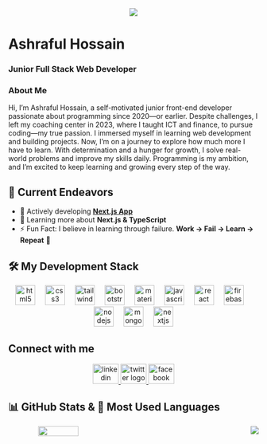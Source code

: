 <div align="center">
  <img src="https://i.ibb.co.com/6RrJRNm6/github-banner-resized.jpg" />
</div>

<h1 align="left">Ashraful Hossain</h1>

<h3 align="left">Junior Full Stack Web Developer</h3>

<h3 align="left">About Me</h3>
<p align="left">Hi, I’m Ashraful Hossain, a self-motivated junior front-end developer passionate about programming since 2020—or earlier. Despite challenges, I left my coaching center in 2023, where I taught ICT and finance, to pursue coding—my true passion. I immersed myself in learning web development and building projects. Now, I’m on a journey to explore how much more I have to learn. With determination and a hunger for growth, I solve real-world problems and improve my skills daily. Programming is my ambition, and I’m excited to keep learning and growing every step of the way.</p>

## 🚀 Current Endeavors  
  - 🔭 Actively developing **[Next.js App](https://github.com/ashrafulhossain1/next-js-app)**  
  - 🌱 Learning more about **Next.js & TypeScript**  
  - ⚡ Fun Fact: I believe in learning through failure. **Work → Fail → Learn → Repeat** 🔄


<h2 align="left">🛠️ My Development Stack</h2>
<div align="center">
  <img src="https://cdn.jsdelivr.net/gh/devicons/devicon/icons/html5/html5-original.svg" height="40" alt="html5 logo" />
  <img width="12" />
  <img src="https://cdn.jsdelivr.net/gh/devicons/devicon/icons/css3/css3-original.svg" height="40" alt="css3 logo" />
  <img width="12" />
  <img src="https://cdn.jsdelivr.net/gh/devicons/devicon/icons/tailwindcss/tailwindcss-original-wordmark.svg" height="40" alt="tailwindcss logo" />
  <img width="12" />
  <img src="https://cdn.jsdelivr.net/gh/devicons/devicon/icons/bootstrap/bootstrap-original.svg" height="40" alt="bootstrap logo" />
  <img width="12" />
  <img src="https://cdn.jsdelivr.net/gh/devicons/devicon/icons/materialui/materialui-original.svg" height="40" alt="materialui logo" />
  <img width="12" />
  <img src="https://skillicons.dev/icons?i=js" height="40" alt="javascript logo" />
  <img width="12" />
  <img src="https://cdn.jsdelivr.net/gh/devicons/devicon/icons/react/react-original.svg" height="40" alt="react logo" />
  <img width="12" />
  <img src="https://cdn.jsdelivr.net/gh/devicons/devicon/icons/firebase/firebase-plain.svg" height="40" alt="firebase logo" />
  <img width="12" />
  <img src="https://cdn.jsdelivr.net/gh/devicons/devicon/icons/nodejs/nodejs-original.svg" height="40" alt="nodejs logo" />
  <img width="12" />
  <img src="https://cdn.jsdelivr.net/gh/devicons/devicon/icons/mongodb/mongodb-original.svg" height="40" alt="mongodb logo" />
  <img width="12" />
  <img src="https://img.shields.io/badge/Next.js-000000?logo=nextdotjs&logoColor=white&style=for-the-badge" height="40" alt="nextjs logo" />
</div>

<h2 align="left">Connect with me</h2>
<div align="center">
  <a href="https://www.linkedin.com/in/ashrafulhossain1" target="_blank">
    <img src="https://raw.githubusercontent.com/maurodesouza/profile-readme-generator/master/src/assets/icons/social/linkedin/default.svg" width="52" height="40" alt="linkedin logo" />
  </a>
  <a href="https://x.com/ahmeadashraful" target="_blank">
    <img src="https://raw.githubusercontent.com/maurodesouza/profile-readme-generator/master/src/assets/icons/social/twitter/default.svg" width="52" height="40" alt="twitter logo" />
  </a>
  <a href="https://www.facebook.com/ahmeadashraful" target="_blank">
    <img src="https://raw.githubusercontent.com/maurodesouza/profile-readme-generator/master/src/assets/icons/social/facebook/default.svg" width="52" height="40" alt="facebook logo" />
  </a>
</div>

## 📊 GitHub Stats & 🚀 Most Used Languages  
<div align="center" style="display: flex; flex-direction: row; justify-content: space-between; gap: 20px;">
  <img width="40%" src="https://github-readme-streak-stats.herokuapp.com?user=ashrafulhossain1&theme=react&hide_border=true&background=0D1117&stroke=0D1117&fire=FF1CF7&sideLabels=00F0FF&currStreakNum=FF1CF7&ring=FF1CF7&currStreakLabel=FF1CF7&sideNums=00F0FF" />
 <img src="https://github-readme-stats.vercel.app/api/top-langs/?username=ashrafulhossain1&layout=compact&theme=tokyonight&hide_border=true" />


</div>
